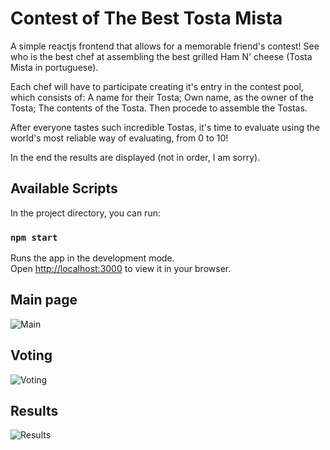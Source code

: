 # Contest of The Best Tosta Mista

A simple reactjs frontend that allows for a memorable friend's contest! 
See who is the best chef at assembling the best grilled Ham N' cheese (Tosta Mista in portuguese).

Each chef will have to participate creating it's entry in the contest pool, which consists of: A name for their Tosta; Own name, as the owner of the Tosta; The contents of the Tosta.
Then procede to assemble the Tostas.

After everyone tastes such incredible Tostas, it's time to evaluate using the world's most reliable way of evaluating, from 0 to 10!

In the end the results are displayed (not in order, I am sorry).


## Available Scripts

In the project directory, you can run:

### `npm start`

Runs the app in the development mode.\
Open [http://localhost:3000](http://localhost:3000) to view it in your browser.

## Main page
![Main](https://github.com/konsoul158/condabetomi/assets/78017741/545aed01-9b2f-4d4d-b5e3-792b90fd1800)

## Voting
![Voting](https://github.com/konsoul158/condabetomi/assets/78017741/b40d62ef-4c9d-4818-a28a-cf5d47beca33)

## Results
![Results](https://github.com/konsoul158/condabetomi/assets/78017741/dc9888e0-9b1d-477d-8de8-2214e78a9da8)
